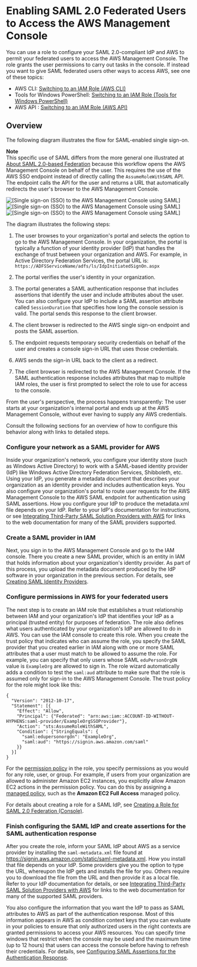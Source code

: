 # Enabling SAML 2\.0 Federated Users to Access the AWS Management Console<a name="id_roles_providers_enable-console-saml"></a>

You can use a role to configure your SAML 2\.0\-compliant IdP and AWS to permit your federated users to access the AWS Management Console\. The role grants the user permissions to carry out tasks in the console\. If instead you want to give SAML federated users other ways to access AWS, see one of these topics:
+ AWS CLI: [Switching to an IAM Role \(AWS CLI\)](id_roles_use_switch-role-cli.md)
+ Tools for Windows PowerShell: [Switching to an IAM Role \(Tools for Windows PowerShell\)](id_roles_use_switch-role-twp.md)
+ AWS API : [Switching to an IAM Role \(AWS API\)](id_roles_use_switch-role-api.md)

## Overview<a name="enable-console-saml-overview"></a>

The following diagram illustrates the flow for SAML\-enabled single sign\-on\. 

**Note**  
This specific use of SAML differs from the more general one illustrated at [About SAML 2\.0\-based Federation](id_roles_providers_saml.md) because this workflow opens the AWS Management Console on behalf of the user\. This requires the use of the AWS SSO endpoint instead of directly calling the `AssumeRoleWithSAML` API\. The endpoint calls the API for the user and returns a URL that automatically redirects the user's browser to the AWS Management Console\.

![\[Single sign-on (SSO) to the AWS Management Console using SAML\]](http://docs.aws.amazon.com/IAM/latest/UserGuide/)![\[Single sign-on (SSO) to the AWS Management Console using SAML\]](http://docs.aws.amazon.com/IAM/latest/UserGuide/)![\[Single sign-on (SSO) to the AWS Management Console using SAML\]](http://docs.aws.amazon.com/IAM/latest/UserGuide/)

The diagram illustrates the following steps:

1. The user browses to your organization's portal and selects the option to go to the AWS Management Console\. In your organization, the portal is typically a function of your identity provider \(IdP\) that handles the exchange of trust between your organization and AWS\. For example, in Active Directory Federation Services, the portal URL is: `https://ADFSServiceName/adfs/ls/IdpInitiatedSignOn.aspx` 

1. The portal verifies the user's identity in your organization\.

1. The portal generates a SAML authentication response that includes assertions that identify the user and include attributes about the user\. You can also configure your IdP to include a SAML assertion attribute called `SessionDuration` that specifies how long the console session is valid\. The portal sends this response to the client browser\.

1. The client browser is redirected to the AWS single sign\-on endpoint and posts the SAML assertion\. 

1. The endpoint requests temporary security credentials on behalf of the user and creates a console sign\-in URL that uses those credentials\. 

1. AWS sends the sign\-in URL back to the client as a redirect\.

1. The client browser is redirected to the AWS Management Console\. If the SAML authentication response includes attributes that map to multiple IAM roles, the user is first prompted to select the role to use for access to the console\. 

From the user's perspective, the process happens transparently: The user starts at your organization's internal portal and ends up at the AWS Management Console, without ever having to supply any AWS credentials\.

Consult the following sections for an overview of how to configure this behavior along with links to detailed steps\.

### Configure your network as a SAML provider for AWS<a name="fedconsole-config-network-as-saml"></a>

Inside your organization's network, you configure your identity store \(such as Windows Active Directory\) to work with a SAML\-based identity provider \(IdP\) like Windows Active Directory Federation Services, Shibboleth, etc\. Using your IdP, you generate a metadata document that describes your organization as an identity provider and includes authentication keys\. You also configure your organization's portal to route user requests for the AWS Management Console to the AWS SAML endpoint for authentication using SAML assertions\. How you configure your IdP to produce the metadata\.xml file depends on your IdP\. Refer to your IdP's documentation for instructions, or see [Integrating Third\-Party SAML Solution Providers with AWS](id_roles_providers_saml_3rd-party.md) for links to the web documentation for many of the SAML providers supported\.

### Create a SAML provider in IAM<a name="fedconsole-create-saml-provider"></a>

Next, you sign in to the AWS Management Console and go to the IAM console\. There you create a new SAML provider, which is an entity in IAM that holds information about your organization's identity provider\. As part of this process, you upload the metadata document produced by the IdP software in your organization in the previous section\. For details, see [Creating SAML Identity Providers](id_roles_providers_create_saml.md)\. 

### Configure permissions in AWS for your federated users<a name="fedconsole-grantperms"></a>

The next step is to create an IAM role that establishes a trust relationship between IAM and your organization's IdP that identifies your IdP as a principal \(trusted entity\) for purposes of federation\. The role also defines what users authenticated by your organization's IdP are allowed to do in AWS\. You can use the IAM console to create this role\. When you create the trust policy that indicates who can assume the role, you specify the SAML provider that you created earlier in IAM along with one or more SAML attributes that a user must match to be allowed to assume the role\. For example, you can specify that only users whose SAML `eduPersonOrgDN` value is `ExampleOrg` are allowed to sign in\. The role wizard automatically adds a condition to test the `saml:aud` attribute to make sure that the role is assumed only for sign\-in to the AWS Management Console\. The trust policy for the role might look like this: 

```
{
  "Version": "2012-10-17",
  "Statement": [{
    "Effect": "Allow",
    "Principal": {"Federated": "arn:aws:iam::ACCOUNT-ID-WITHOUT-HYPHENS:saml-provider/ExampleOrgSSOProvider"},
    "Action": "sts:AssumeRoleWithSAML",
    "Condition": {"StringEquals": {
      "saml:edupersonorgdn": "ExampleOrg",
      "saml:aud": "https://signin.aws.amazon.com/saml"
    }}
  }]
}
```

For the [permission policy](access_policies.md) in the role, you specify permissions as you would for any role, user, or group\. For example, if users from your organization are allowed to administer Amazon EC2 instances, you explicitly allow Amazon EC2 actions in the permission policy\. You can do this by assigning a [managed policy](access_policies_manage-attach-detach.md), such as the **Amazon EC2 Full Access** managed policy\. 

For details about creating a role for a SAML IdP, see [Creating a Role for SAML 2\.0 Federation \(Console\)](id_roles_create_for-idp_saml.md)\. 

### Finish configuring the SAML IdP and create assertions for the SAML authentication response<a name="fedconsole-configassertions"></a>

After you create the role, inform your SAML IdP about AWS as a service provider by installing the `saml-metadata.xml` file found at [https://signin\.aws\.amazon\.com/static/saml\-metadata\.xml](https://signin.aws.amazon.com/static/saml-metadata.xml)\. How you install that file depends on your IdP\. Some providers give you the option to type the URL, whereupon the IdP gets and installs the file for you\. Others require you to download the file from the URL and then provide it as a local file\. Refer to your IdP documentation for details, or see [Integrating Third\-Party SAML Solution Providers with AWS](id_roles_providers_saml_3rd-party.md) for links to the web documentation for many of the supported SAML providers\.

You also configure the information that you want the IdP to pass as SAML attributes to AWS as part of the authentication response\. Most of this information appears in AWS as condition context keys that you can evaluate in your policies to ensure that only authorized users in the right contexts are granted permissions to access your AWS resources\. You can specify time windows that restrict when the console may be used and the maximum time \(up to 12 hours\) that users can access the console before having to refresh their credentials\. For details, see [Configuring SAML Assertions for the Authentication Response](id_roles_providers_create_saml_assertions.md)\.